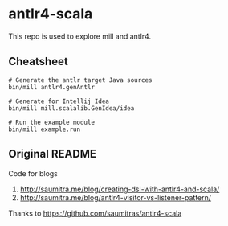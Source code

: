 # antlr4-scala

This repo is used to explore mill and antlr4.

## Cheatsheet
```
# Generate the antlr target Java sources
bin/mill antlr4.genAntlr

# Generate for Intellij Idea
bin/mill mill.scalalib.GenIdea/idea

# Run the example module
bin/mill example.run
```

## Original README

Code for blogs 
1. http://saumitra.me/blog/creating-dsl-with-antlr4-and-scala/ 
2. http://saumitra.me/blog/antlr4-visitor-vs-listener-pattern/

Thanks to https://github.com/saumitras/antlr4-scala
